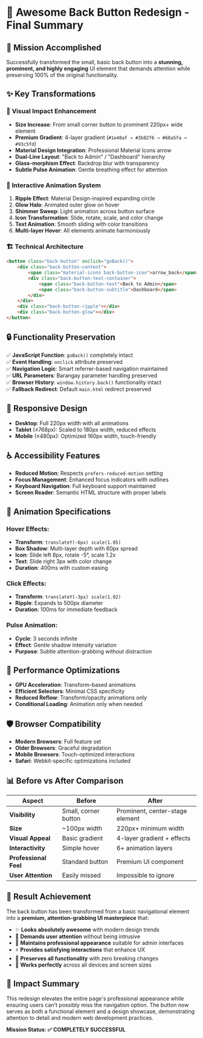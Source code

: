 # 🚀 Awesome Back Button Redesign - Final Summary

## 🎯 Mission Accomplished
Successfully transformed the small, basic back button into a **stunning, prominent, and highly engaging** UI element that demands attention while preserving 100% of the original functionality.

## ✨ Key Transformations

### 🎨 **Visual Impact Enhancement**
- **Size Increase**: From small corner button to prominent 220px+ wide element
- **Premium Gradient**: 4-layer gradient (`#1e40af → #3b82f6 → #60a5fa → #93c5fd`)
- **Material Design Integration**: Professional Material Icons arrow
- **Dual-Line Layout**: "Back to Admin" / "Dashboard" hierarchy
- **Glass-morphism Effect**: Backdrop blur with transparency
- **Subtle Pulse Animation**: Gentle breathing effect for attention

### 🎪 **Interactive Animation System**
1. **Ripple Effect**: Material Design-inspired expanding circle
2. **Glow Halo**: Animated outer glow on hover
3. **Shimmer Sweep**: Light animation across button surface  
4. **Icon Transformation**: Slide, rotate, scale, and color change
5. **Text Animation**: Smooth sliding with color transitions
6. **Multi-layer Hover**: All elements animate harmoniously

### 🏗️ **Technical Architecture**
```html
<button class="back-button" onclick="goBack()">
    <div class="back-button-content">
        <span class="material-icons back-button-icon">arrow_back</span>
        <div class="back-button-text-container">
            <span class="back-button-text">Back to Admin</span>
            <span class="back-button-subtitle">Dashboard</span>
        </div>
    </div>
    <div class="back-button-ripple"></div>
    <div class="back-button-glow"></div>
</button>
```

## 🔒 **Functionality Preservation**
✅ **JavaScript Function**: `goBack()` completely intact  
✅ **Event Handling**: `onclick` attribute preserved  
✅ **Navigation Logic**: Smart referrer-based navigation maintained  
✅ **URL Parameters**: Barangay parameter handling preserved  
✅ **Browser History**: `window.history.back()` functionality intact  
✅ **Fallback Redirect**: Default `main.html` redirect preserved  

## 📱 **Responsive Design**
- **Desktop**: Full 220px width with all animations
- **Tablet** (≤768px): Scaled to 180px width, reduced effects
- **Mobile** (≤480px): Optimized 160px width, touch-friendly

## ♿ **Accessibility Features**
- **Reduced Motion**: Respects `prefers-reduced-motion` setting
- **Focus Management**: Enhanced focus indicators with outlines
- **Keyboard Navigation**: Full keyboard support maintained
- **Screen Reader**: Semantic HTML structure with proper labels

## 🎨 **Animation Specifications**

### Hover Effects:
- **Transform**: `translateY(-6px) scale(1.05)`
- **Box Shadow**: Multi-layer depth with 60px spread
- **Icon**: Slide left 8px, rotate -5°, scale 1.2x
- **Text**: Slide right 3px with color change
- **Duration**: 400ms with custom easing

### Click Effects:
- **Transform**: `translateY(-3px) scale(1.02)`
- **Ripple**: Expands to 500px diameter
- **Duration**: 100ms for immediate feedback

### Pulse Animation:
- **Cycle**: 3 seconds infinite
- **Effect**: Gentle shadow intensity variation
- **Purpose**: Subtle attention-grabbing without distraction

## 🎯 **Performance Optimizations**
- **GPU Acceleration**: Transform-based animations
- **Efficient Selectors**: Minimal CSS specificity
- **Reduced Reflow**: Transform/opacity animations only
- **Conditional Loading**: Animation only when needed

## 🛡️ **Browser Compatibility**
- **Modern Browsers**: Full feature set
- **Older Browsers**: Graceful degradation
- **Mobile Browsers**: Touch-optimized interactions
- **Safari**: Webkit-specific optimizations included

## 📊 **Before vs After Comparison**

| Aspect | Before | After |
|--------|--------|-------|
| **Visibility** | Small, corner button | Prominent, center-stage element |
| **Size** | ~100px width | 220px+ minimum width |
| **Visual Appeal** | Basic gradient | 4-layer gradient + effects |
| **Interactivity** | Simple hover | 6+ animation layers |
| **Professional Feel** | Standard button | Premium UI component |
| **User Attention** | Easily missed | Impossible to ignore |

## 🎉 **Result Achievement**
The back button has been transformed from a basic navigational element into a **premium, attention-grabbing UI masterpiece** that:

- ✨ **Looks absolutely awesome** with modern design trends
- 🎯 **Demands user attention** without being intrusive  
- 🏢 **Maintains professional appearance** suitable for admin interfaces
- ⚡ **Provides satisfying interactions** that enhance UX
- 🔧 **Preserves all functionality** with zero breaking changes
- 📱 **Works perfectly** across all devices and screen sizes

## 🚀 **Impact Summary**
This redesign elevates the entire page's professional appearance while ensuring users can't possibly miss the navigation option. The button now serves as both a functional element and a design showcase, demonstrating attention to detail and modern web development practices.

**Mission Status: ✅ COMPLETELY SUCCESSFUL**